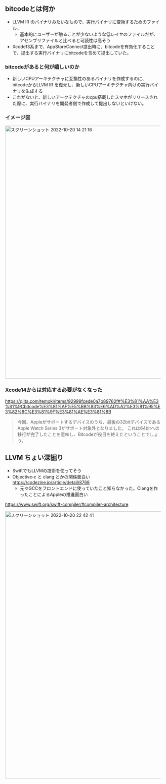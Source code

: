 ## bitcodeとは何か

- LLVM IR のバイナリみたいなもので、実行バイナリに変換するためのファイル。
  - 基本的にユーザーが触ることが少ないような低レイヤのファイルだが、アセンブリファイルと比べると可読性は高そう 
- Xcode13系まで、AppStoreConnect提出時に、bitcodeを有効化することで、提出する実行バイナリにbitcodeを含めて提出していた。

### bitcodeがあると何が嬉しいのか

- 新しいCPUアーキテクチャに互換性のあるバイナリを作成するのに、bitcodeからLLVM IR を復元し、新しいCPUアーキテクチャ向けの実行バイナリを生成する
- これがないと、新しいアークテクチャのcpu搭載したスマホがリリースされた際に、実行バイナリを開発者側で作成して提出しないといけない。

### イメージ図

<img width="816" alt="スクリーンショット 2022-10-20 14 21 16" src="https://user-images.githubusercontent.com/16571394/196862768-7483cf16-4373-4d08-b825-5e8ffe37f9c0.png">

### Xcode14からは対応する必要がなくなった

https://qiita.com/temoki/items/92999fcede0a7b89760f#%E3%81%AA%E3%81%9Cbitcode%E3%81%AF%E5%BB%83%E6%AD%A2%E3%81%95%E3%82%8C%E3%81%9F%E3%81%AE%E3%81%8B

> 今回、Appleがサポートするデバイスのうち、最後の32bitデバイスであるApple Watch Series 3がサポート対象外となりました。
> これは64bitへの移行が完了したことを意味し、Bitcodeが役目を終えたということでしょう。

## LLVM  ちょい深掘り

- SwiftでもLLVMの技術を使ってそう
- Objective-c と clang とかの関係面白い https://codezine.jp/article/detail/8768
  - 元々GCCをフロントエンドに使っていたこと知らなかった。Clangを作ったことによるAppleの推進面白い

https://www.swift.org/swift-compiler/#compiler-architecture

<img width="863" alt="スクリーンショット 2022-10-20 22 42 41" src="https://user-images.githubusercontent.com/16571394/196965116-7c2b73ee-b2b5-429e-941f-a9c3e37460f5.png">
